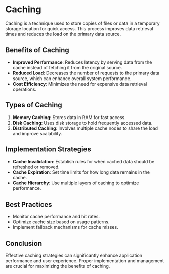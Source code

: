 # Caching

Caching is a technique used to store copies of files or data in a temporary storage location for quick access. This process improves data retrieval times and reduces the load on the primary data source.

## Benefits of Caching

- **Improved Performance**: Reduces latency by serving data from the cache instead of fetching it from the original source.
- **Reduced Load**: Decreases the number of requests to the primary data source, which can enhance overall system performance.
- **Cost Efficiency**: Minimizes the need for expensive data retrieval operations.

## Types of Caching

1. **Memory Caching**: Stores data in RAM for fast access.
2. **Disk Caching**: Uses disk storage to hold frequently accessed data.
3. **Distributed Caching**: Involves multiple cache nodes to share the load and improve scalability.

## Implementation Strategies

- **Cache Invalidation**: Establish rules for when cached data should be refreshed or removed.
- **Cache Expiration**: Set time limits for how long data remains in the cache.
- **Cache Hierarchy**: Use multiple layers of caching to optimize performance.

## Best Practices

- Monitor cache performance and hit rates.
- Optimize cache size based on usage patterns.
- Implement fallback mechanisms for cache misses.

## Conclusion

Effective caching strategies can significantly enhance application performance and user experience. Proper implementation and management are crucial for maximizing the benefits of caching.